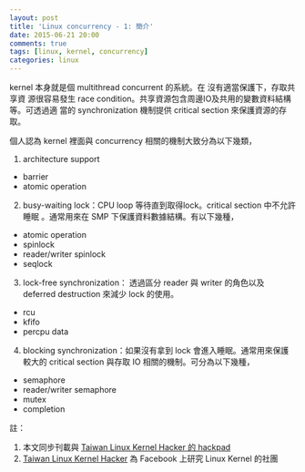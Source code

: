 ```yaml
---
layout: post
title: 'Linux concurrency - 1: 簡介'
date: 2015-06-21 20:00
comments: true
tags: [linux, kernel, concurrency]
categories: linux
---
```


kernel 本身就是個 multithread concurrent 的系統。在 沒有適當保護下，存取共享資
源很容易發生 race condition。共享資源包含周邊IO及共用的變數資料結構等。可透過適
當的 synchronization 機制提供 critical section 來保護資源的存取。

個人認為 kernel 裡面與 concurrency 相關的機制大致分為以下幾類，

1. architecture support
 * barrier
 * atomic operation
2. busy-waiting lock：CPU loop 等待直到取得lock。critical section 中不允許睡眠
。通常用來在 SMP 下保護資料數據結構。有以下幾種，
 * atomic operation
 * spinlock
 * reader/writer spinlock
 * seqlock
3. lock-free synchronization： 透過區分 reader 與 writer 的角色以及 deferred
destruction 來減少 lock 的使用。
 * rcu
 * kfifo
 * percpu data
4. blocking synchronization：如果沒有拿到 lock 會進入睡眠。通常用來保護較大的
critical section 與存取 IO 相關的機制。可分為以下幾種，
 * semaphore
 * reader/writer semaphore
 * mutex
 * completion

註：

1. 本文同步刊載與 [Taiwan Linux Kernel Hacker 的 hackpad](https://twlinuxkernelhackers.hackpad.com/Concurrency-in-Linux-Kernel-JX3tiL7l2Uo)
2. [Taiwan Linux Kernel Hacker](https://www.facebook.com/groups/twlinuxkernelhackers/887765881260525/?notif_t=group_activity)
為 Facebook 上研究 Linux Kernel 的社團
